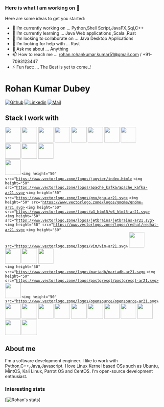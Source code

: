 ### Here is what I am working on 👋

Here are some ideas to get you started:

- 🔭 I’m currently working on ... Python,Shell Script,JavaFX,Sql,C++
- 🌱 I’m currently learning ... Java Web applications ,Scala ,Rust
- 👯 I’m looking to collaborate on ... Java Desktop Applications
- 🤔 I’m looking for help with ... Rust 
- 💬 Ask me about ... Anything
- 📫 How to reach me ... rohan.rohankumar.kumar51@gmail.com / +91-7093123447
- ⚡ Fun fact: ... The Best is yet to come..!


# Rohan Kumar Dubey

[![Github](https://img.shields.io/github/followers/rohankumar997?label=Follow&style=social)](https://github.com/rohankumar997)
[![Linkedin](https://img.shields.io/badge/-Rohan%20Kumar%20Dubey-blue?style=flat-square&logo=linkedin&logoColor=white&link=)](https://www.linkedin.com/in/rohan-kumar-dubey-3a9a31156/)
[![Mail](https://img.shields.io/badge/-rohan.rohankumar.kumar51@gmail.com-gray?style=flat-square&logo=gmail&logoColor=red&link=)](mailto:rohan.rohankumar.kumar51@gmail.com)

## Stack I work with
<code><img height="50" src="https://www.vectorlogo.zone/logos/python/python-ar21.svg"></code>
<code><img height="50" src="https://www.vectorlogo.zone/logos/java/java-horizontal.svg"></code>
<code><img height="50" src="https://www.vectorlogo.zone/logos/golang/golang-horizontal.svg"></code>
<code><img height="50" src="https://www.vectorlogo.zone/logos/rust-lang/rust-lang-icon.svg"></code>
<code><img height="50" src="https://www.vectorlogo.zone/logos/javascript/javascript-ar21.svg"></code>
<code><img height="50" src="https://www.vectorlogo.zone/logos/pocoo_flask/pocoo_flask-ar21.svg"></code>	
<code><img height="50" src="https://www.vectorlogo.zone/logos/djangoproject/djangoproject-ar21.svg"></code>	
<code><img height="50" src="https://www.vectorlogo.zone/logos/apache_spark/apache_spark-ar21.svg"></code>	
<code><img height="50" src="https://www.vectorlogo.zone/logos/apache_hadoop/apache_hadoop-ar21.svg"></code>	
<code><img height="50" src="https://www.vectorlogo.zone/logos/apache_hadoop/apache_hadoop-ar21.svg"></code>	
<code><img height="50" src="https://www.vectorlogo.zone/logos/amazon_aws/amazon_aws-ar21.svg"></code>	
<code><img height="50" src="https://www.vectorlogo.zone/logos/apache_hive/apache_hive-ar21.svg"></code>	
<code><img height="50" src="https://www.vectorlogo.zone/logos/jupyter/index.html></code>
<code><img height="50" src="https://www.vectorlogo.zone/logos/apache_kafka/apache_kafka-ar21.svg></code>
<code><img height="50" src="https://www.vectorlogo.zone/logos/gnu/gnu-ar21.svg></code>
<code><img height="50" src="https://www.vectorlogo.zone/logos/gnome/gnome-ar21.svg></code>
<code><img height="50" src="https://www.vectorlogo.zone/logos/w3_html5/w3_html5-ar21.svg></code>
<code><img height="50" src="https://www.vectorlogo.zone/logos/jetbrains/jetbrains-ar21.svg></code>
<code><img height="50" src="https://www.vectorlogo.zone/logos/redhat/redhat-ar21.svg></code>
<code><img height="50" src="https://www.vectorlogo.zone/logos/vim/vim-ar21.svg></code>
<code><img height="50" src="https://www.vectorlogo.zone/logos/mongodb/mongodb-ar21.svg"></code>
<code><img height="50" src="https://www.vectorlogo.zone/logos/php/php-horizontal.svg"></code>
<code><img height="50" src="https://www.vectorlogo.zone/logos/laravel/laravel-ar21.svg"></code>
<code><img height="50" src="https://www.vectorlogo.zone/logos/mysql/mysql-horizontal.svg"></code>	
<code><img height="50" src="https://www.vectorlogo.zone/logos/mariadb/mariadb-ar21.svg></code>
<code><img height="50" src="https://www.vectorlogo.zone/logos/postgresql/postgresql-ar21.svg></code>
<code><img height="50" src="https://www.vectorlogo.zone/logos/github/github-ar21.svg"></code>
<code><img height="50" src="https://www.vectorlogo.zone/logos/opensource/opensource-ar21.svg></code>
<code><img height="50" src="https://www.vectorlogo.zone/logos/bitbucket/bitbucket-ar21.svg"></code>
<code><img height="50" src="https://www.vectorlogo.zone/logos/gitlab/gitlab-ar21.svg"></code>
<code><img height="50" src="https://www.vectorlogo.zone/logos/atlassian_jira/atlassian_jira-ar21.svg"></code>
<code><img height="50" src="https://www.vectorlogo.zone/logos/git-scm/git-scm-ar21.svg"></code>
<code><img height="50" src="https://www.vectorlogo.zone/logos/apache/apache-official.svg"></code>
<code><img height="50" src="https://www.vectorlogo.zone/logos/linux/linux-ar21.svg"></code>
<code><img height="50" src="https://www.vectorlogo.zone/logos/ubuntu/ubuntu-ar21.svg"></code>
<code><img height="50" src="https://www.vectorlogo.zone/logos/centos/centos-ar21.svg"></code>
<code><img height="50" src="https://www.vectorlogo.zone/logos/gnu_bash/gnu_bash-ar21.svg"></code>
<code><img height="50" src="https://www.vectorlogo.zone/logos/getbootstrap/getbootstrap-ar21.svg"></code>
<code><img height="50" src="https://www.vectorlogo.zone/logos/visualstudio_code/visualstudio_code-ar21.svg"></code>

	
	
## About me 
I'm a software development engineer. I like to work with Python,C++,Java,Javascript. I love Linux Kernel based OSs such as Ubuntu, MintOS, Kali Linux, Parrot OS and CentOS.
I'm open-source development enthusiast.

### Interesting stats

[![Rohan's stats](https://github-readme-stats.vercel.app/api?username=rohankumar997&show_icons=true)]
